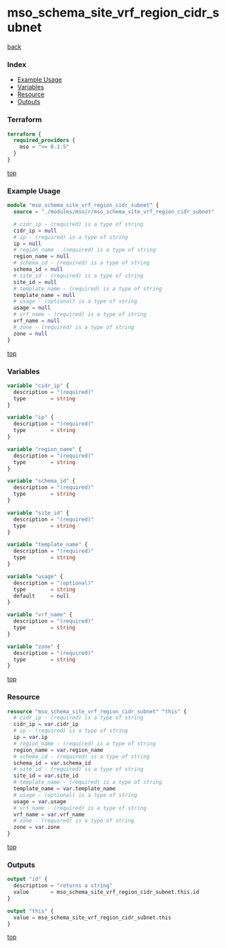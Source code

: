 # mso_schema_site_vrf_region_cidr_subnet

[back](../mso.md)

### Index

- [Example Usage](#example-usage)
- [Variables](#variables)
- [Resource](#resource)
- [Outputs](#outputs)

### Terraform

```terraform
terraform {
  required_providers {
    mso = ">= 0.1.5"
  }
}
```

[top](#index)

### Example Usage

```terraform
module "mso_schema_site_vrf_region_cidr_subnet" {
  source = "./modules/mso/r/mso_schema_site_vrf_region_cidr_subnet"

  # cidr_ip - (required) is a type of string
  cidr_ip = null
  # ip - (required) is a type of string
  ip = null
  # region_name - (required) is a type of string
  region_name = null
  # schema_id - (required) is a type of string
  schema_id = null
  # site_id - (required) is a type of string
  site_id = null
  # template_name - (required) is a type of string
  template_name = null
  # usage - (optional) is a type of string
  usage = null
  # vrf_name - (required) is a type of string
  vrf_name = null
  # zone - (required) is a type of string
  zone = null
}
```

[top](#index)

### Variables

```terraform
variable "cidr_ip" {
  description = "(required)"
  type        = string
}

variable "ip" {
  description = "(required)"
  type        = string
}

variable "region_name" {
  description = "(required)"
  type        = string
}

variable "schema_id" {
  description = "(required)"
  type        = string
}

variable "site_id" {
  description = "(required)"
  type        = string
}

variable "template_name" {
  description = "(required)"
  type        = string
}

variable "usage" {
  description = "(optional)"
  type        = string
  default     = null
}

variable "vrf_name" {
  description = "(required)"
  type        = string
}

variable "zone" {
  description = "(required)"
  type        = string
}
```

[top](#index)

### Resource

```terraform
resource "mso_schema_site_vrf_region_cidr_subnet" "this" {
  # cidr_ip - (required) is a type of string
  cidr_ip = var.cidr_ip
  # ip - (required) is a type of string
  ip = var.ip
  # region_name - (required) is a type of string
  region_name = var.region_name
  # schema_id - (required) is a type of string
  schema_id = var.schema_id
  # site_id - (required) is a type of string
  site_id = var.site_id
  # template_name - (required) is a type of string
  template_name = var.template_name
  # usage - (optional) is a type of string
  usage = var.usage
  # vrf_name - (required) is a type of string
  vrf_name = var.vrf_name
  # zone - (required) is a type of string
  zone = var.zone
}
```

[top](#index)

### Outputs

```terraform
output "id" {
  description = "returns a string"
  value       = mso_schema_site_vrf_region_cidr_subnet.this.id
}

output "this" {
  value = mso_schema_site_vrf_region_cidr_subnet.this
}
```

[top](#index)